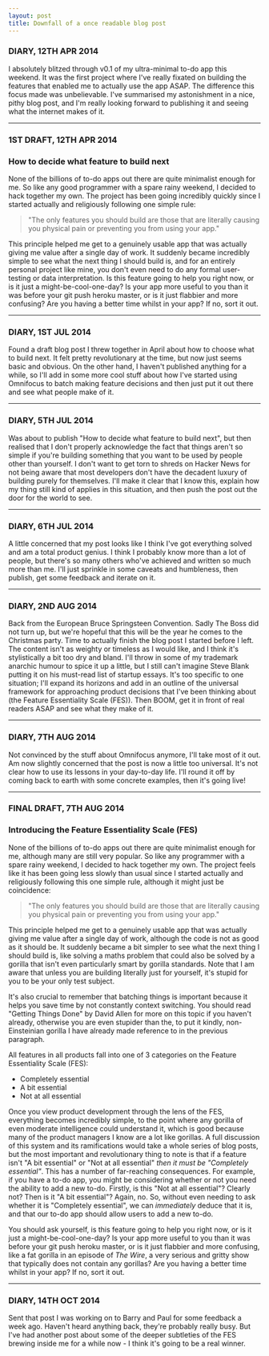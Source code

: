 ```yaml
---
layout: post
title: Downfall of a once readable blog post
---
```

<h3>DIARY, 12TH APR 2014</h3>

I absolutely blitzed through v0.1 of my ultra-minimal to-do app this weekend. It was the first project where I've really fixated on building the features that enabled me to actually use the app ASAP. The difference this focus made was unbelievable. I've summarised my astonishment in a nice, pithy blog post, and I'm really looking forward to publishing it and seeing what the internet makes of it.

<hr/>

<h3>1ST DRAFT, 12TH APR 2014</h3>

<h3>How to decide what feature to build next</h3>

None of the billions of to-do apps out there are quite minimalist enough for me. So like any good programmer with a spare rainy weekend, I decided to hack together my own. The project has been going incredibly quickly since I started actually and religiously following one simple rule:

> "The only features you should build are those that are literally causing you physical pain or preventing you from using your app."

This principle helped me get to a genuinely usable app that was actually giving me value after a single day of work. It suddenly became incredibly simple to see what the next thing I should build is, and for an entirely personal project like mine, you don't even need to do any formal user-testing or data interpretation. Is this feature going to help you right now, or is it just a might-be-cool-one-day? Is your app more useful to you than it was before your git push heroku master, or is it just flabbier and more confusing? Are you having a better time whilst in your app? If no, sort it out.

<hr/>

<h3>DIARY, 1ST JUL 2014</h3>

Found a draft blog post I threw together in April about how to choose what to build next. It felt pretty revolutionary at the time, but now just seems basic and obvious. On the other hand, I haven't published anything for a while, so I'll add in some more cool stuff about how I've started using Omnifocus to batch making feature decisions and then just put it out there and see what people make of it.

<hr/>

<h3>DIARY, 5TH JUL 2014</h3>

Was about to publish "How to decide what feature to build next", but then realised that I don't properly acknowledge the fact that things aren't so simple if you're building something that you want to be used by people other than yourself. I don't want to get torn to shreds on Hacker News for not being aware that most developers don't have the decadent luxury of building purely for themselves. I'll make it clear that I know this, explain how my thing still kind of applies in this situation, and then push the post out the door for the world to see.

<hr/>

<h3>DIARY, 6TH JUL 2014</h3>

A little concerned that my post looks like I think I've got everything solved and am a total product genius. I think I probably know more than a lot of people, but there's so many others who've achieved and written so much more than me. I'll just sprinkle in some caveats and humbleness, then publish, get some feedback and iterate on it.

<hr/>

<h3>DIARY, 2ND AUG 2014</h3>

Back from the European Bruce Springsteen Convention. Sadly The Boss did not turn up, but we're hopeful that this will be the year he comes to the Christmas party. Time to actually finish the blog post I started before I left. The content isn't as weighty or timeless as I would like, and I think it's stylistically a bit too dry and bland. I'll throw in some of my trademark anarchic humour to spice it up a little, but I still can't imagine Steve Blank putting it on his must-read list of startup essays. It's too specific to one situation; I'll expand its horizons and add in an outline of the universal framework for approaching product decisions that I've been thinking about (the Feature Essentiality Scale (FES)). Then BOOM, get it in front of real readers ASAP and see what they make of it.

<hr/>

<h3>DIARY, 7TH AUG 2014</h3>

Not convinced by the stuff about Omnifocus anymore, I'll take most of it out. Am now slightly concerned that the post is now a little too universal. It's not clear how to use its lessons in your day-to-day life. I'll round it off by coming back to earth with some concrete examples, then it's going live!

<hr/>

<h3>FINAL DRAFT, 7TH AUG 2014</h3>

<h3>Introducing the Feature Essentiality Scale (FES)</h3>

None of the billions of to-do apps out there are quite minimalist enough for me, although many are still very popular. So like any programmer with a spare rainy weekend, I decided to hack together my own. The project feels like it has been going less slowly than usual since I started actually and religiously following this one simple rule, although it might just be coincidence:

>"The only features you should build are those that are literally causing you physical pain or preventing you from using your app."

This principle helped me get to a genuinely usable app that was actually giving me value after a single day of work, although the code is not as good as it should be. It suddenly became a bit simpler to see what the next thing I should build is, like solving a maths problem that could also be solved by a gorilla that isn't even particularly smart by gorilla standards. Note that I am aware that unless you are building literally just for yourself, it's stupid for you to be your only test subject.

It's also crucial to remember that batching things is important because it helps you save time by not constantly context switching. You should read "Getting Things Done" by David Allen for more on this topic if you haven't already, otherwise you are even stupider than the, to put it kindly, non-Einsteinian gorilla I have already made reference to in the previous paragraph.

All features in all products fall into one of 3 categories on the Feature Essentiality Scale (FES):

* Completely essential
* A bit essential
* Not at all essential

Once you view product development through the lens of the FES, everything becomes incredibly simple, to the point where any gorilla of even moderate intelligence could understand it, which is good because many of the product managers I know are a lot like gorillas. A full discussion of this system and its ramifications would take a whole series of blog posts, but the most important and revolutionary thing to note is that if a feature isn't "A bit essential" or "Not at all essential" <i>then it must be "Completely essential"</i>. This has a number of far-reaching consequences. For example, if you have a to-do app, you might be considering whether or not you need the ability to add a new to-do. Firstly, is this "Not at all essential"? Clearly not? Then is it "A bit essential"? Again, no. So, without even needing to ask whether it is "Completely essential", we can <i>immediately</i> deduce that it is, and that our to-do app should allow users to add a new to-do.

You should ask yourself, is this feature going to help you right now, or is it just a might-be-cool-one-day? Is your app more useful to you than it was before your git push heroku master, or is it just flabbier and more confusing, like a fat gorilla in an episode of <i>The Wire</i>, a very serious and gritty show that typically does not contain any gorillas? Are you having a better time whilst in your app? If no, sort it out.

<hr/>

<h3>DIARY, 14TH OCT 2014</h3>

Sent that post I was working on to Barry and Paul for some feedback a week ago. Haven't heard anything back, they're probably really busy. But I've had another post about some of the deeper subtleties of the FES brewing inside me for a while now - I think it's going to be a real winner.
